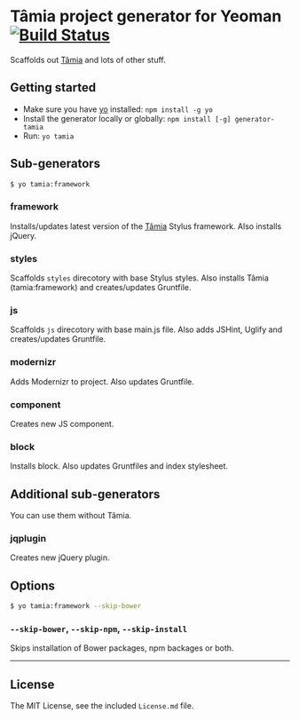 # Tâmia project generator for Yeoman [![Build Status](https://travis-ci.org/sapegin/generator-tamia.png)](https://travis-ci.org/sapegin/generator-tamia)

Scaffolds out [Tâmia](https://github.com/sapegin/tamia) and lots of other stuff.


## Getting started

- Make sure you have [yo](https://github.com/yeoman/yo) installed: `npm install -g yo`
- Install the generator locally or globally: `npm install [-g] generator-tamia`
- Run: `yo tamia`


## Sub-generators

```bash
$ yo tamia:framework
```

### framework

Installs/updates latest version of the [Tâmia](https://github.com/sapegin/tamia) Stylus framework. Also installs jQuery.

### styles

Scaffolds `styles` direcotory with base Stylus styles. Also installs Tâmia (tamia:framework) and creates/updates Gruntfile.

### js

Scaffolds `js` direcotory with base main.js file. Also adds JSHint, Uglify and creates/updates Gruntfile.

### modernizr

Adds Modernizr to project. Also updates Gruntfile.

### component

Creates new JS component.

### block

Installs block. Also updates Gruntfiles and index stylesheet.

## Additional sub-generators

You can use them without Tâmia.

### jqplugin

Creates new jQuery plugin.


## Options

```bash
$ yo tamia:framework --skip-bower
```

### `--skip-bower`, `--skip-npm`, `--skip-install`

Skips installation of Bower packages, npm backages or both.


---

## License

The MIT License, see the included `License.md` file.
